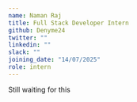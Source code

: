 ```yaml
---
name: Naman Raj
title: Full Stack Developer Intern
github: Denyme24
twitter: ""
linkedin: ""
slack: ""
joining_date: "14/07/2025"
role: intern
---
```


Still waiting for this
